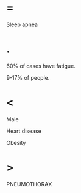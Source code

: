 # =

Sleep apnea

# .

60% of cases have fatigue.

9-17% of people.

# <

Male

Heart disease

Obesity

# >

PNEUMOTHORAX
